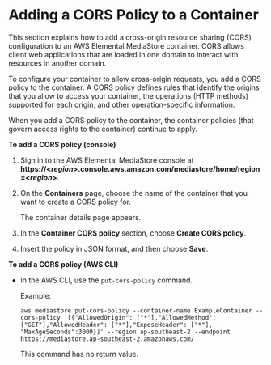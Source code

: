 # Adding a CORS Policy to a Container<a name="cors-policy-adding"></a>

This section explains how to add a cross\-origin resource sharing \(CORS\) configuration to an AWS Elemental MediaStore container\. CORS allows client web applications that are loaded in one domain to interact with resources in another domain\.

To configure your container to allow cross\-origin requests, you add a CORS policy to the container\. A CORS policy defines rules that identify the origins that you allow to access your container, the operations \(HTTP methods\) supported for each origin, and other operation\-specific information\.

When you add a CORS policy to the container, the container policies \(that govern access rights to the container\) continue to apply\.

**To add a CORS policy \(console\)**

1. Sign in to the AWS Elemental MediaStore console at **https://<*region*>\.console\.aws\.amazon\.com/mediastore/home/region=<*region*>**\.

1. On the **Containers** page, choose the name of the container that you want to create a CORS policy for\.

   The container details page appears\. 

1. In the **Container CORS policy** section, choose **Create CORS policy**\.

1. Insert the policy in JSON format, and then choose **Save**\.

**To add a CORS policy \(AWS CLI\)**

+ In the AWS CLI, use the `put-cors-policy` command\.

  Example:

  ```
  aws mediastore put-cors-policy --container-name ExampleContainer --cors-policy '[{"AllowedOrigin": ["*"],"AllowedMethod": ["GET"],"AllowedHeader": ["*"],"ExposeHeader": ["*"], "MaxAgeSeconds":3000}]' --region ap-southeast-2 --endpoint https://mediastore.ap-southeast-2.amazonaws.com/
  ```

  This command has no return value\.